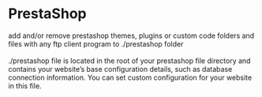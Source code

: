 # PrestaShop

add and/or remove prestashop themes, plugins or custom code folders and files with any ftp client program to ./prestashop folder
<br /><br />./prestashop file is located in the root of your prestashop file directory and contains your website’s base configuration details, such as database connection information.
You can set custom configuration for your website in this file.
